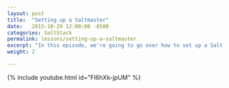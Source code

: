 ```yaml
---
layout: post
title:  "Setting up a Saltmaster"
date:   2015-10-29 12:00:00 -0500
categories: SaltStack
permalink: lessons/setting-up-a-saltmaster
excerpt: "In this episode, we're going to go over how to set up a Salt Master."
weight: 2

---
```

{% include youtube.html id="Fl6hXk-jpUM" %}

